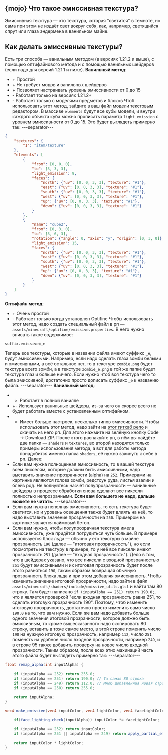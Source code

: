 ## {mojo} Что такое эмиссивная текстура?
Эмиссивная текстура — это текстура, которая "светится" в темноте, но сама при этом не издаёт свет вокруг себя, как, например, светящийся спрут или глаза эндермена в ванильном майне.

## Как делать эмиссивные текстуры?
Есть три способа — ванильным методом (в версиях 1.21.2 и выше), с помощью оптифайнового метода и с помощью ванильных шейдеров (если надо для версий 1.21.1 и ниже).
**Ванильный метод**:
- \+ Простой
- \+ Не требует модов и ванильных шейдеров
- \+ Позволяет настраивать уровень эмиссивности от 0 до 15
- \- Работает только на версиях 1.21.2+
- \- Работает только с моделями предметов и блоков
Чтоб использовать этот метод, зайдите в ваш файл модели текстовым редактором. В массиве `elements` будут все кубы модели, и внутри каждого объекта куба можно прописать параметр `light_emission` с уровнем эмиссивности от 0 до 15. Это будет выглядеть примерно так:
---separator---
```json
{
    "textures": {
        "1": "item/texture"
    },
	"elements": [
		{
			"from": [0, 0, 0],
			"to": [3, 3, 3],
			"light_emission": 9,
			"faces": {
				"north": {"uv": [0, 0, 3, 3], "texture": "#1"},
				"east": {"uv": [0, 0, 3, 3], "texture": "#1"},
				"south": {"uv": [0, 0, 3, 3], "texture": "#1"},
				"west": {"uv": [0, 0, 3, 3], "texture": "#1"},
				"up": {"uv": [0, 0, 3, 3], "texture": "#1"},
				"down": {"uv": [0, 0, 3, 3], "texture": "#1"}
			}
		},
		{
			"name": "cube2",
			"from": [0, 3, 0],
			"to": [3, 6, 3],
			"rotation": {"angle": 0, "axis": "y", "origin": [0, 3, 0]},
			"light_emission": 15,
			"faces": {
				"north": {"uv": [0, 0, 3, 3], "texture": "#1"},
				"east": {"uv": [0, 0, 3, 3], "texture": "#1"},
				"south": {"uv": [0, 0, 3, 3], "texture": "#1"},
				"west": {"uv": [0, 0, 3, 3], "texture": "#1"},
				"up": {"uv": [0, 0, 3, 3], "texture": "#1"},
				"down": {"uv": [0, 0, 3, 3], "texture": "#1"}
			}
		}
	]
}
```
**Оптифайн метод**:
- \+ Очень простой
- \- Работает только когда установлен Optifine
Чтобы использовать этот метод, надо создать специальный файл в рп — `assets/minecraft/optifine/emissive.properties`. В него нужно вписать такое содержимое:
```properties
suffix.emissive=_e
```
Теперь все текстуры, которые в названии файла имеют суффикс `_e`, будут эмиссивными. Например, если надо сделать глаза зомби белыми и эмиссивными, а всё остальное нет, то в текстуре `zombie.png` будет текстура всего зомби, а в текстуре `zombie_e.png` в той же папке будет текстура глаз и больше ничего. Если нужно чтоб вся текстура чего то была эмиссивной, достаточно просто дописать суффикс `_e` к названию файла.
---separator---
**Ванильный метод**:
- + Работает в полной ванилле
- +- Использует ванильные шейдеры, из-за чего он скорее всего не будет работать вместе с установленным оптифайном.
- + Имеет больше настроек, несколько типов эмиссивности.
Чтобы использовать этот метод, надо зайти на [этот гитхаб репо](<https://github.com/ShockMicro/VanillaDynamicEmissives>) и скачать из него рп. Для этого нажмите на зелёную кнопку Code → Download ZIP. После этого распакуйте рп, в нём вы найдёте две папки — `shaders` и `textures`, во второй находятся только примеры использования метода, а вот для работы метода понадобится именно папка `shaders`, её нужно закинуть к себе в рп. Далее:
- Если вам нужна полноценная эмиссивность, то в вашей текстуре всем пикселям, которые должны быть эмиссивными, надо выставить значение прозрачности (alpha) на `252`. Примерами на картинке являются голова зомби, редстоун руда, листья азалии и блейз род. Не волнуйтесь насчёт полупрозрачности — ванильные шейдеры в процессе обработки снова сделают все пиксели полностью непрозрачными. **Если вам большего не надо, дальше можете не читать.**
---separator---
- Если вам нужна неполная эмиссивность, то есть текстура будет светится, но и уровень освещения также будет влиять на неё, то надо выставить значение прозрачности на `250`. Примером на картинке является лаймовый бетон.
- Если вам нужно, чтобы полупрозрачная текстура имела эмиссивность, уже придётся потрудиться чуть больше. В примере используется блок льда — обычно у его текстуры в майне прозрачность `190` (далее — "итоговая прозрачнсость"), но если посмотреть на текстуру в примере, то у неё все пиксели имеют прозрачность `251` (далее — "входная прозрачность"). Дело в том, что в шейдерах указано, что все пиксели с входной прозрачностью `251` будут эмиссивными и их итоговая прозрачность будет после этого равняться `190`, таким образом возвращая обычную прозрачность блока льда и при этом добавляя эмиссивность.
Чтобы изменить значение итоговой прозрачности, надо зайти в файл `assets/minecraft/shaders/include/emissive_utils.glsl` и найти там 80 строку. Там будет написано `if (inputAlpha == 251) return 190.0;`, что и является проверкой "если входная прозрачность равна 251, то сделать итоговую прозрачность 190". Поэтому, чтоб изменить итоговую прозрачность, достаточно просто изменить само число `190.0` на то, что вам нужно. Если же вам надо добавить больше одного значения итоговой прозрачности, которое должно быть эмиссивным, то кроме вышесказанного надо скопировать 80 строку, вставить в тоже самое место, в этой строке поменять число `190` на нужную итоговую прозрачность, например `112`, число `251` поменять на удобное число входной прозрачности, например `249`, и в строке 95 также добавить проверку на новое число входной прозрачности. Таким образом, после всех этих махинаций часть этого файла будет выглядеть примерно так:
---separator---
```glsl
float remap_alpha(int inputAlpha) {
    
    if (inputAlpha == 252) return 255.0;
    if (inputAlpha == 251) return 190.0; // Та самая 80 строка
    if (inputAlpha == 249) return 112.0; // Мною добавленная новая строка
    if (inputAlpha == 250) return 255.0;
    
    return inputAlpha;
}

vec4 make_emissive(vec4 inputColor, vec4 lightColor, vec4 faceLightColor, int inputAlpha) {

    if(face_lighting_check(inputAlpha)) inputColor *= faceLightColor;

    if (inputAlpha == 252) return inputColor;
    if (inputAlpha == 251 || inputAlpha == 249) return apply_partial_emissivity(inputColor, lightColor, vec3(0.411, 0.345, 0.388)); // В этой строке я добавил проверку на прозрачность 249 — "|| inputAlpha == 249"
    
    return inputColor * lightColor;
}
```
